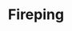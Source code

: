 ---
title: "Fireping"
permalink: /docs/installation/slave/fireping
key: docs-installation-slave-fireping
---